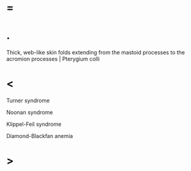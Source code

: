 # =

# .

Thick, web-like skin folds extending from the mastoid processes to the acromion processes | Pterygium colli

# <

Turner syndrome

Noonan syndrome

Klippel-Feil syndrome

Diamond-Blackfan anemia

# >
